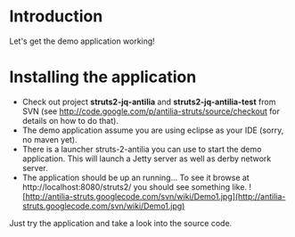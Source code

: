 # Introduction #

Let's get the demo application working!


# Installing the application #

  * Check out project **struts2-jq-antilia** and **struts2-jq-antilia-test** from SVN (see http://code.google.com/p/antilia-struts/source/checkout for details on how to do that).
  * The demo application assume you are using eclipse as your IDE (sorry, no maven yet).
  * There is a launcher struts-2-antilia you can use to start the demo application. This will launch a Jetty server as well as derby network server.
  * The application should be up an running... To see it browse at http://localhost:8080/struts2/  you should see something like.
![http://antilia-struts.googlecode.com/svn/wiki/Demo1.jpg](http://antilia-struts.googlecode.com/svn/wiki/Demo1.jpg)

Just try the application and take a look into the source code.